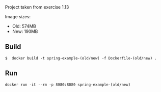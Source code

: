 Project taken from exercise 1.13

Image sizes:

* Old: 574MB
* New: 190MB

## Build

`$  docker build -t spring-example-(old/new) -f Dockerfile-(old/new) .`

## Run

`docker run -it --rm -p 8080:8080 spring-example-(old/new)`
